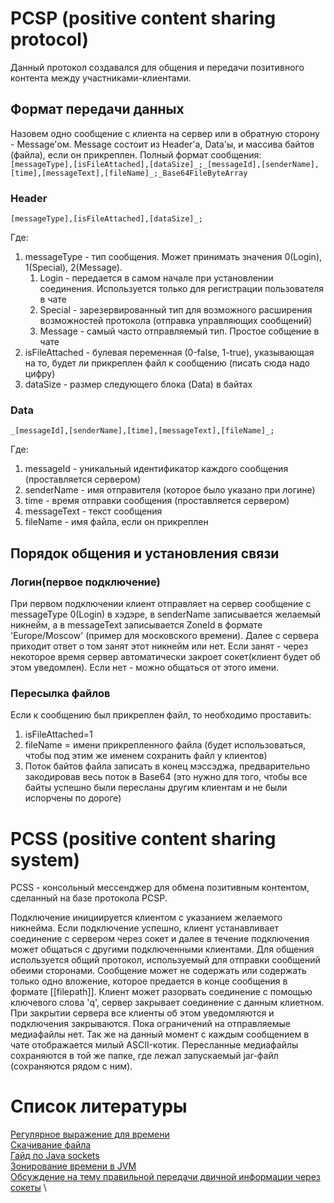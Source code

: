 # PCSP (positive content sharing protocol)
Данный протокол создавался для общения и передачи позитивного контента между участниками-клиентами. 
## Формат передачи данных
Назовем одно сообщение с клиента на сервер или в обратную сторону - Message'ом. Message состоит из Header'а, 
Data'ы, и массива байтов (файла), если он прикреплен. Полный формат сообщения:
`[messageType],[isFileAttached],[dataSize]_;_[messageId],[senderName],[time],[messageText],[fileName]_;_Base64FileByteArray`
### Header
`[messageType],[isFileAttached],[dataSize]_;`

Где:
1) messageType - тип сообщения. Может принимать значения 0(Login), 1(Special), 2(Message).
   1) Login - передается в самом начале при установлении соединения. Используется только для регистрации пользователя в чате
   2) Special - зарезервированный тип для возможного расширения возможностей протокола (отправка управляющих сообщений)
   3) Message - самый часто отправляемый тип. Простое собщение в чате
2) isFileAttached - булевая переменная (0-false, 1-true), указывающая на то, будет ли прикреплен файл к сообщению (писать сюда надо цифру)
3) dataSize - размер следующего блока (Data) в байтах

### Data
`_[messageId],[senderName],[time],[messageText],[fileName]_;`

Где:
1) messageId - уникальный идентификатор каждого сообщения (проставляется сервером) 
2) senderName - имя отправителя (которое было указано при логине)
3) time - время отправки сообщения (проставляется сервером)
4) messageText - текст сообщения
5) fileName - имя файла, если он прикреплен


## Порядок общения и установления связи
### Логин(первое подключение) 
При первом подключении клиент отправляет на сервер сообщение с messageType 0(Login) в хэдэре, в senderName записывается
желаемый никнейм, а в messageText записывается ZoneId в формате 'Europe/Moscow' (пример для московского времени).
Далее с сервера приходит ответ о том занят этот никнейм или нет. Если занят - через некоторое время сервер автоматически 
закроет сокет(клиент будет об этом уведомлен). Если нет - можно общаться от этого имени.

### Пересылка файлов
Если к сообщению был прикреплен файл, то необходимо проставить:
1) isFileAttached=1
2) fileName = имени прикрепленного файла (будет использоваться, чтобы под этим же именем сохранить файл у клиентов)
3) Поток байтов файла записать в конец мэссэджа, предварительно закодировав весь поток в Base64
(это нужно для того, чтобы все байты успешно были пересланы другим клиентам и не были испорчены по дороге)



# PCSS (positive content sharing system)

PCSS - консольный мессенджер для обмена позитивным контентом, сделанный на базе протокола PCSP.

Подключение инициируется клиентом c указанием желаемого никнейма. Если подключение успешно, 
клиент устанавливает соединение с сервером через сокет и далее в течение подключения может общаться
с другими подключенными клиентами. Для общения используется общий протокол, используемый для 
отправки сообщений обеими сторонами. Сообщение может не содержать или содержать только одно вложение, 
которое предается в конце сообщения в формате [[filepath]]. Клиент может разорвать соединение с помощью 
ключевого слова 'q', сервер закрывает соединение с данным клиетном. При закрытии сервера все клиенты об 
этом уведомляются и подключения закрываются. 
Пока ограничений на отправляемые медиафайлы нет. Так же на данный момент с каждым сообщением в чате отображается милый 
ASCII-котик. Пересланные медиафайлы сохраняются в той же папке, где лежал запускаемый jar-файл (сохраняются рядом с ним).

# Список литературы
[Регулярное выражение для времени](http://jdevnotes.blogspot.com/2011/04/blog-post_29.html) \
[Скачивание файла](https://www.tutorialkart.com/kotlin/kotlin-create-file/) \
[Гайд по Java sockets](https://www.baeldung.com/a-guide-to-java-sockets) \
[Зонирование времени в JVM](https://www.baeldung.com/java-zone-offset) \
[Обсуждение на тему правильной передачи двичной информации через сокеты](https://coderoad.ru/1536054/%D0%9A%D0%B0%D0%BA-%D0%BF%D1%80%D0%B5%D0%BE%D0%B1%D1%80%D0%B0%D0%B7%D0%BE%D0%B2%D0%B0%D1%82%D1%8C-%D0%B1%D0%B0%D0%B9%D1%82%D0%BE%D0%B2%D1%8B%D0%B9-%D0%BC%D0%B0%D1%81%D1%81%D0%B8%D0%B2-%D0%B2-%D1%81%D1%82%D1%80%D0%BE%D0%BA%D1%83-%D0%B8-%D0%BD%D0%B0%D0%BE%D0%B1%D0%BE%D1%80%D0%BE%D1%82) \


